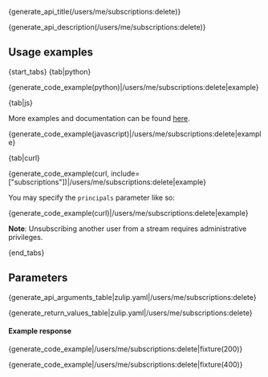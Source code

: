 {generate_api_title(/users/me/subscriptions:delete)}

{generate_api_description(/users/me/subscriptions:delete)}

## Usage examples

{start_tabs}
{tab|python}

{generate_code_example(python)|/users/me/subscriptions:delete|example}

{tab|js}

More examples and documentation can be found [here](https://github.com/zulip/zulip-js).

{generate_code_example(javascript)|/users/me/subscriptions:delete|example}

{tab|curl}

{generate_code_example(curl, include=["subscriptions"])|/users/me/subscriptions:delete|example}

You may specify the `principals` parameter like so:

{generate_code_example(curl)|/users/me/subscriptions:delete|example}

**Note**: Unsubscribing another user from a stream requires
administrative privileges.

{end_tabs}

## Parameters

{generate_api_arguments_table|zulip.yaml|/users/me/subscriptions:delete}

{generate_return_values_table|zulip.yaml|/users/me/subscriptions:delete}

#### Example response

{generate_code_example|/users/me/subscriptions:delete|fixture(200)}

{generate_code_example|/users/me/subscriptions:delete|fixture(400)}
